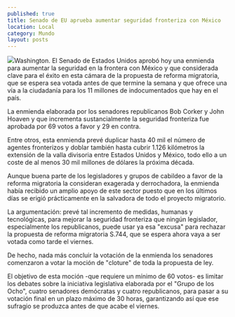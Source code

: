 ```yaml
---
published: true
title: Senado de EU aprueba aumentar seguridad fronteriza con México
location: Local
category: Mundo
layout: posts
---
```


![](http://i.imgur.com/2QSxPuwm.jpg)Washington. El Senado de Estados Unidos aprobó hoy una enmienda para aumentar la seguridad en la frontera con México y que considerada clave para el éxito en esta cámara de la propuesta de reforma migratoria, que se espera sea votada antes de que termine la semana y que ofrece una vía a la ciudadanía para los 11 millones de indocumentados que hay en el país.

La enmienda elaborada por los senadores republicanos Bob Corker y John Hoaven y que incrementa sustancialmente la seguridad fronteriza fue aprobada por 69 votos a favor y 29 en contra.

Entre otros, esta enmienda prevé duplicar hasta 40 mil el número de agentes fronterizos y doblar también hasta cubrir 1.126 kilómetros la extensión de la valla divisoria entre Estados Unidos y México, todo ello a un coste de al menos 30 mil millones de dólares la próxima década.

Aunque buena parte de los legisladores y grupos de cabildeo a favor de la reforma migratoria la consideran exagerada y derrochadora, la enmienda había recibido un amplio apoyo de este sector puesto que en los últimos días se erigió prácticamente en la salvadora de todo el proyecto migratorio.

La argumentación: prevé tal incremento de medidas, humanas y tecnológicas, para mejorar la seguridad fronteriza que ningún legislador, especialmente los republicanos, puede usar ya esa "excusa" para rechazar la propuesta de reforma migratoria S.744, que se espera ahora vaya a ser votada como tarde el viernes.

De hecho, nada más concluir la votación de la enmienda los senadores comenzaron a votar la moción de "cloture" de toda la propuesta de ley.

El objetivo de esta moción -que requiere un mínimo de 60 votos- es limitar los debates sobre la iniciativa legislativa elaborada por el "Grupo de los Ocho", cuatro senadores demócratas y cuatro republicanos, para pasar a su votación final en un plazo máximo de 30 horas, garantizando así que ese sufragio se produzca antes de que acabe el viernes.
